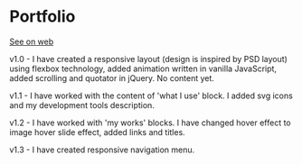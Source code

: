 # Portfolio

<a href="http://oksana-melnyk.vxm.pl/">See on web</a>

v1.0 - I have created a responsive layout (design is inspired by PSD layout) using flexbox technology, added animation written in vanilla JavaScript, added scrolling and quotator in jQuery. No content yet.

v1.1 - I have worked with the content of 'what I use' block. I added svg icons and my development tools description.

v1.2 - I have worked with 'my works' blocks. I have changed hover effect to image hover slide effect, added links and titles.

v1.3 - I have created responsive navigation menu.

